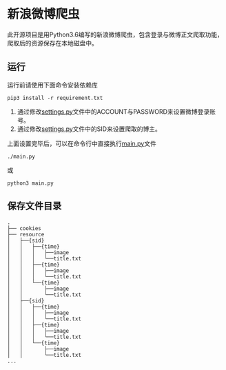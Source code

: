 # 新浪微博爬虫
此开源项目是用Python3.6编写的新浪微博爬虫，包含登录与微博正文爬取功能，爬取后的资源保存在本地磁盘中。

## 运行
运行前请使用下面命令安装依赖库
```shell
pip3 install -r requirement.txt
```

1. 通过修改[settings.py](/settings.py)文件中的ACCOUNT与PASSWORD来设置微博登录账号。
2. 通过修改[settings.py](/settings.py)文件中的SID来设置爬取的博主。

上面设置完毕后，可以在命令行中直接执行[main.py](/main.py)文件

```shell
./main.py
```
或
```shell
python3 main.py
```

## 保存文件目录
```shell
.
├── cookies
├── resource
│   ├──{sid}
│   │   ├──{time}
│   │   │   ├──image
│   │   │   └──title.txt
│   │   ├──{time}
│   │   │   ├──image
│   │   │   └──title.txt
│   │   └──{time}
│   │       ├──image
│   │       └──title.txt
│   ├──{sid}
│   │   ├──{time}
│   │   │   ├──image
│   │   │   └──title.txt
│   │   ├──{time}
│   │   │   ├──image
│   │   │   └──title.txt
│   │   └──{time}
│   │       ├──image
│   │       └──title.txt
...
```